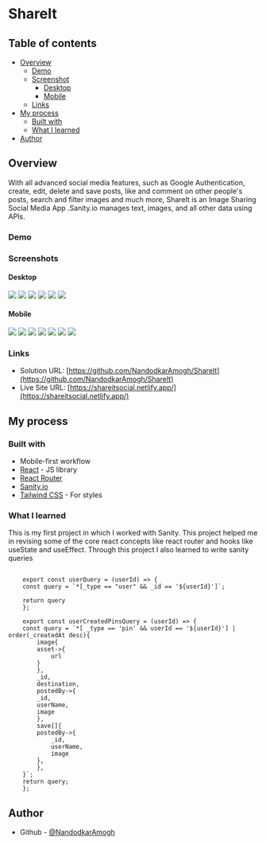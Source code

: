 # ShareIt

## Table of contents

- [Overview](#overview)
  - [Demo](#demo)
  - [Screenshot](#screenshot)
    - [Desktop](#desktop)
    - [Mobile](#mobile)
  - [Links](#links)
- [My process](#my-process)
  - [Built with](#built-with)
  - [What I learned](#what-i-learned)
- [Author](#author)



## Overview
With all advanced social media features, such as Google Authentication, create, edit, delete and save posts, like and comment on other people's posts, search and filter images and much more, ShareIt is an Image Sharing Social Media App .Sanity.io manages text, images, and all other data using APIs.
### Demo



### Screenshots

#### Desktop
![](./src/assets/desktop1.png)
![](./src/assets/desktop2.png)
![](./src/assets/desktop3.png)
![](./src/assets/desktop4.png)
![](./src/assets/desktop5.png)
![](./src/assets/desktop6.png)


#### Mobile
![](./src/assets/mobile1.png)
![](./src/assets/mobile2.png)
![](./src/assets/mobile3.png)
![](./src/assets/mobile4.png)
![](./src/assets/mobile5.png)
![](./src/assets/mobile6.png)
![](./src/assets/mobile7.png)

### Links

- Solution URL: [https://github.com/NandodkarAmogh/ShareIt](https://github.com/NandodkarAmogh/ShareIt)
- Live Site URL: [https://shareitsocial.netlify.app/](https://shareitsocial.netlify.app/)

## My process

### Built with

- Mobile-first workflow
- [React](https://reactjs.org/) - JS library
- [React Router](https://reactrouter.com/) 
- [Sanity.io](https://www.sanity.io/)
- [Tailwind CSS](https://tailwindcss.com/) - For styles
### What I learned

This is my first project in which I worked with Sanity. This project helped me in revising some of the core react concepts like react router and hooks like useState and useEffect. Through this project I also learned to write sanity queries 

```react

    export const userQuery = (userId) => {
    const query = `*[_type == "user" && _id == '${userId}']`;

    return query
    };

    export const userCreatedPinsQuery = (userId) => {
    const query = `*[ _type == 'pin' && userId == '${userId}'] | order(_createdAt desc){
        image{
        asset->{
            url
        }
        },
        _id,
        destination,
        postedBy->{
        _id,
        userName,
        image
        },
        save[]{
        postedBy->{
            _id,
            userName,
            image
        },
        },
    }`;
    return query;
    };
```
## Author

- Github - [@NandodkarAmogh](https://github.com/NandodkarAmogh)



